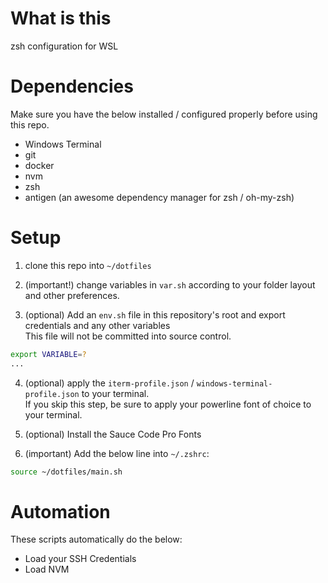 # What is this
zsh configuration for WSL

# Dependencies
Make sure you have the below installed / configured properly before using this repo.

- Windows Terminal
- git
- docker
- nvm
- zsh
- antigen (an awesome dependency manager for zsh / oh-my-zsh)  

# Setup

1) clone this repo into `~/dotfiles` <br/>

2) (important!) change variables in `var.sh` according to your folder layout and other preferences.<br/>

3) (optional) Add an `env.sh` file in this repository's root and export credentials and any other variables <br/>
This file will not be committed into source control.<br/>

```bash
export VARIABLE=?
...
```

4) (optional) apply the `iterm-profile.json` / `windows-terminal-profile.json` to your terminal. <br/>
If you skip this step, be sure to apply your powerline font of choice to your terminal.<br/>

5) (optional) Install the Sauce Code Pro Fonts

6) (important) Add the below line into `~/.zshrc`: <br/>

```bash
source ~/dotfiles/main.sh
```

# Automation
These scripts automatically do the below:
- Load your SSH Credentials
- Load NVM